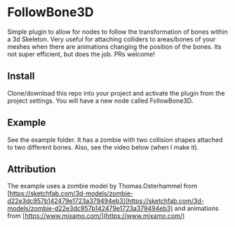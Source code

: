 # FollowBone3D

Simple plugin to allow for nodes to follow the transformation of bones within a 3d Skeleton. Very useful for attaching colliders to areas/bones of your meshes when there are animations changing the position of the bones. Its not super efficient, but does the job. PRs welcome!

## Install

Clone/download this repo into your project and activate the plugin from the project settings. You will have a new node called FollowBone3D.

## Example

See the example folder. It has a zombie with two collision shapes attached to two different bones.
Also, see the video below (when I make it).

## Attribution

The example uses a zombie model by Thomas.Osterhammel from [https://sketchfab.com/3d-models/zombie-d22e3dc957b142479e1723a379494eb3](https://sketchfab.com/3d-models/zombie-d22e3dc957b142479e1723a379494eb3) and animations from [https://www.mixamo.com/](https://www.mixamo.com/)
